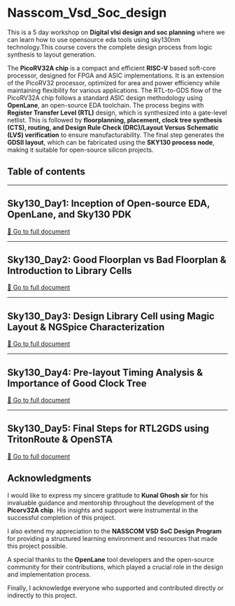 # Nasscom_Vsd_Soc_design
This is a 5 day workshop on **Digital vlsi design and soc planning** where we can learn how to use opensource eda tools using sky130nm technology.This course covers the complete design process from logic synthesis to layout generation.

The **PicoRV32A chip** is a compact and efficient **RISC-V** based soft-core processor, designed for FPGA and ASIC implementations. It is an extension of the PicoRV32 processor, optimized for area and power efficiency while maintaining flexibility for various applications. The RTL-to-GDS flow of the PicoRV32A chip follows a standard ASIC design methodology using **OpenLane**, an open-source EDA toolchain. The process begins with **Register Transfer Level (RTL)** design, which is synthesized into a gate-level netlist. This is followed by **floorplanning, placement, clock tree synthesis (CTS), routing, and Design Rule Check (DRC)/Layout Versus Schematic (LVS) verification** to ensure manufacturability. The final step generates the **GDSII layout**, which can be fabricated using the **SKY130 process node**, making it suitable for open-source silicon projects.
## Table of contents


---

## Sky130_Day1: Inception of Open-source EDA, OpenLane, and Sky130 PDK  
[📄 Go to full document](docs/sky130_day1.md)  

---

## Sky130_Day2: Good Floorplan vs Bad Floorplan & Introduction to Library Cells  
[📄 Go to full document](docs/sky130_day2.md)  

---

## Sky130_Day3: Design Library Cell using Magic Layout & NGSpice Characterization  
[📄 Go to full document](docs/sky130_day3.md)  

---

## Sky130_Day4: Pre-layout Timing Analysis & Importance of Good Clock Tree  
[📄 Go to full document](docs/sky130_day4.md)  

---

## Sky130_Day5: Final Steps for RTL2GDS using TritonRoute & OpenSTA  
[📄 Go to full document](docs/sky130_day5.md)  





## Acknowledgments

I would like to express my sincere gratitude to **Kunal Ghosh sir** for his invaluable guidance and mentorship throughout the development of the **Picorv32A chip**. His insights and support were instrumental in the successful completion of this project.

I also extend my appreciation to the **NASSCOM VSD SoC Design Program** for providing a structured learning environment and resources that made this project possible.

A special thanks to the **OpenLane** tool developers and the open-source community for their contributions, which played a crucial role in the design and implementation process.

Finally, I acknowledge everyone who supported and contributed directly or indirectly to this project.
